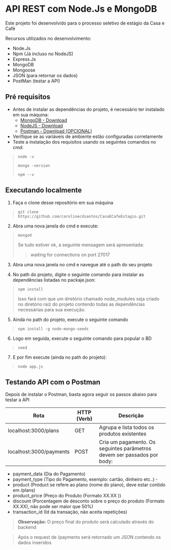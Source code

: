 # API REST com Node.Js e MongoDB

Este projeto foi desenvolvido para o processo seletivo de estágio da Casa e Café

Recursos utilizados no desenvolvimento:

 * Node.Js
 * Npm (Já incluso no NodeJS)
 * Express.Js
 * MongoDB
 * Mongoose
 * JSON (para retornar os dados)
 * PostMan (testar a API)

## Pré requisitos


* Antes de instalar as dependências do projeto, é necessário ter instalado em sua máquina:
	* [MongoDB - Download](https://www.mongodb.com/download-center)
	* [NodeJS - Download](https://nodejs.org/en/download/)
	* [Postman - Download (OPCIONAL)](https://www.getpostman.com/)
* Verifique se as variáveis de ambiente estão configuradas corretamente
* Teste a instalação dos requisitos usando os seguintes comandos no cmd:
> `node -v`
>  
>  `mongo -version`
>  
>  `npm --v`
      

## Executando localmente

1. Faça o clone desse repositório em sua máquina
> ` git clone https://github.com/carolinecdsantos/CasaECafeEstagio.git `

2. Abra uma nova janela do cmd e execute:
> `mongod`
> 
> Se tudo estiver ok, a seguinte mensagem será apresentada:
>
>> waiting for connections on port 27017

3. Abra uma nova janela no cmd e navegue até o path do seu projeto

4. No path do projeto, digite o seguinte comando para instalar as dependências listadas no packaje.json:

> ` npm install ` 
>
>Isso fará com que um diretório chamado node_modules seja criado no diretório raiz do projeto contendo todas as dependências necessárias para sua execução.

5. Ainda no path do projeto, execute o seguinte comando
> `npm install -g node-mongo-seeds`

6. Logo em seguida, execute o seguinte comando para popular o BD
> `seed`

7. E por fim execute (ainda no path do projeto):
> `node app.js`

## Testando API com o Postman

Depois de instalar o Postman, basta agora seguir os passos abaixo para testar a API

| Rota                    | HTTP (Verb) | Descrição                                                                                                                                                                                                                                                                                                                                                                                                                                                                                       |
|-------------------------|-------------|-------------------------------------------------------------------------------------------------------------------------------------------------------------------------------------------------------------------------------------------------------------------------------------------------------------------------------------------------------------------------------------------------------------------------------------------------------------------------------------------------|
| localhost:3000/plans    | GET         | Agrupa e lista todos os produtos existentes                                                                                                                                                                                                                                                                                                                                                                                                                                                     |
| localhost:3000/payments | POST        | Cria um pagamento. Os seguintes parâmetros devem ser passados por body: |
- payment_data (Dia do Pagamento)  
- payment_type (Tipo do Pagamento, exemplo: cartão, dinheiro etc..)  -
- product (Product se refere ao plano (nome do plano), deve estar contido em /plans)  
- product_price (Preço do Produto (Formato XX.XX )) 
- discount (Porcentagem de desconto sobre o preço do produto (Formato XX.XX), não pode ser maior que 50%)  
- transaction_id (Id da transação, não aceita repetições) 

> **Observação:** O preço final do produto será calculado através do backend 

> Após o request de /payments será retornado um JSON contendo os dados inseridos





